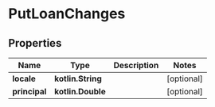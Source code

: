 
# PutLoanChanges

## Properties
| Name | Type | Description | Notes |
| ------------ | ------------- | ------------- | ------------- |
| **locale** | **kotlin.String** |  |  [optional] |
| **principal** | **kotlin.Double** |  |  [optional] |



